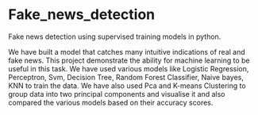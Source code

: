 # Fake_news_detection
Fake news detection using supervised training models in python.

We have built a model that catches many intuitive indications of real and fake news. This project demonstrate the ability for machine learning to be useful in this task. We have used various models like Logistic Regression, Perceptron, Svm, Decision Tree, Random Forest Classifier, Naive bayes, KNN to train the data. We have also used Pca and K-means Clustering to group data into two principal components and visualise it and also compared the various models based on their accuracy scores.
